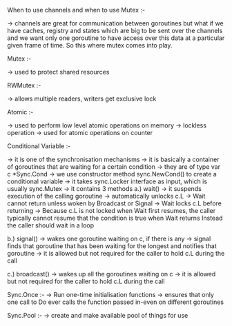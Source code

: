When to use channels and when to use Mutex :-

-> channels are great for communication between goroutines but what if we have caches, registry and states which are big to be sent over the channels
and we want only one goroutine to have access over this data at a particular given frame of time. So this where mutex comes into play.

Mutex :-

-> used to protect shared resources

RWMutex :-

-> allows multiple readers, writers get exclusive lock

Atomic :-

-> used to perform low level atomic operations on memory
-> lockless operation
-> used for atomic operations on counter

Conditional Variable :-

-> it is one of the synchronisation mechanisms
-> it is basically a container of goroutines that are waiting for a certain condition
-> they are of type var c *Sync.Cond
-> we use constructor method sync.NewCond() to create a conditional variable
-> it takes sync.Locker interface as input, which is usually sync.Mutex
-> it contains 3 methods
a.) wait()
-> it suspends execution of the calling goroutine
-> automatically unlocks c.L
-> Wait cannot return unless woken by Broadcast or Signal
-> Wait locks c.L before returning
-> Because c.L is not locked when Wait first resumes, the caller typically cannot resume that the condition is true when Wait returns
Instead the caller should wait in a loop

b.) signal()
-> wakes one goroutine waiting on c, if there is any
-> signal finds that goroutine that has been waiting for the longest and notifies that goroutine
-> it is allowed but not required for the caller to hold c.L  during the call

c.) broadcast()
-> wakes up all the goroutines waiting on c
->  it is allowed but not required for the caller to hold c.L  during the call

Sync.Once :- 
-> Run one-time initialisation functions
-> ensures that only one call to Do ever calls the function passed in-even on different goroutines

Sync.Pool :-
-> create and make available pool of things for use